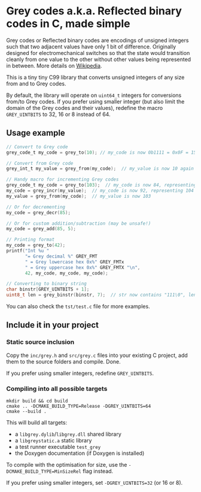 Grey codes a.k.a. Reflected binary codes in C, made simple
===============================================================================

Grey codes or Reflected binary codes are encodings of unsigned integers
such that two adjacent values have only 1 bit of difference. Originally
designed for electromechanical switches so that the state would transition
cleanly from one value to the other without other values being represented
in between. More details on 
[Wikipedia](https://en.wikipedia.org/wiki/Gray_code).

This is a tiny tiny C99 library that converts unsigned integers of any size
from and to Grey codes.

By default, the library will operate on `uint64_t` integers for conversions
from/to Grey codes. If you prefer using smaller integer (but also limit the 
domain of the Grey codes and their values), redefine the macro `GREY_UINTBITS`
to 32, 16 or 8 instead of 64.


Usage example
----------------------------------------

```c
// Convert to Grey code
grey_code_t my_code = grey_to(10); // my_code is now 0b1111 = 0x0F = 15

// Convert from Grey code
grey_int_t my_value = grey_from(my_code);  // my_value is now 10 again

// Handy macro for incrementing Grey codes
grey_code_t my_code = grey_to(103);  // my_code is now 84, representing 103
my_code = grey_incr(my_value);  // my_code is now 92, representing 104
my_value = grey_from(my_code);  // my_value is now 103

// Or for decrementing
my_code = grey_decr(85);

// Or for custom addition/subtraction (may be unsafe!)
my_code = grey_add(85, 5);

// Printing format
my_code = grey_to(42);
printf("Int %u "
       "= Grey decimal %" GREY_FMT
       " = Grey lowercase hex 0x%" GREY_FMTx
       " = Grey uppercase hex 0x%" GREY_FMTX "\n",
       42, my_code, my_code, my_code);

// Converting to binary string
char binstr[GREY_UINTBITS + 1];
uint8_t len = grey_binstr(binstr, 7);  // str now contains "111\0", len is 3
```

You can also check the `tst/test.c` file for more examples.




Include it in your project
----------------------------------------

### Static source inclusion

Copy the `inc/grey.h` and `src/grey.c` files into your existing
C project, add them to the source folders and compile. Done.

If you prefer using smaller integers, redefine `GREY_UINTBITS`.


### Compiling into all possible targets

```
mkdir build && cd build
cmake .. -DCMAKE_BUILD_TYPE=Release -DGREY_UINTBITS=64
cmake --build .
```

This will build all targets:

- a `libgrey.dylib`/`libgrey.dll` shared library
- a `libgreystatic.a` static library
- a test runner executable `test_grey`
- the Doxygen documentation (if Doxygen is installed)

To compile with the optimisation for size, use the
`-DCMAKE_BUILD_TYPE=MinSizeRel` flag instead.

If you prefer using smaller integers, set `-DGREY_UINTBITS=32` (or 16 or 8).
